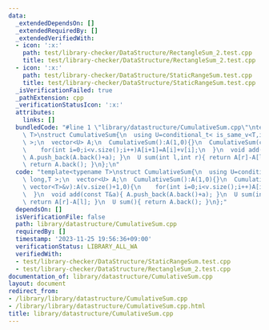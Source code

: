 ```yaml
---
data:
  _extendedDependsOn: []
  _extendedRequiredBy: []
  _extendedVerifiedWith:
  - icon: ':x:'
    path: test/library-checker/DataStructure/RectangleSum_2.test.cpp
    title: test/library-checker/DataStructure/RectangleSum_2.test.cpp
  - icon: ':x:'
    path: test/library-checker/DataStructure/StaticRangeSum.test.cpp
    title: test/library-checker/DataStructure/StaticRangeSum.test.cpp
  _isVerificationFailed: true
  _pathExtension: cpp
  _verificationStatusIcon: ':x:'
  attributes:
    links: []
  bundledCode: "#line 1 \"library/datastructure/CumulativeSum.cpp\"\ntemplate<typename\
    \ T>\nstruct CumulativeSum{\n  using U=conditional_t< is_same_v<T,int>,long long,T\
    \ >;\n  vector<U> A;\n  CumulativeSum():A(1,0){}\n  CumulativeSum(const vector<T>&v):A(v.size()+1,0){\n\
    \    for(int i=0;i<v.size();i++)A[i+1]=A[i]+v[i];\n  }\n  void add(const T&a){\
    \ A.push_back(A.back()+a); }\n  U sum(int l,int r){ return A[r]-A[l]; }\n  U sum(){\
    \ return A.back(); }\n};\n"
  code: "template<typename T>\nstruct CumulativeSum{\n  using U=conditional_t< is_same_v<T,int>,long\
    \ long,T >;\n  vector<U> A;\n  CumulativeSum():A(1,0){}\n  CumulativeSum(const\
    \ vector<T>&v):A(v.size()+1,0){\n    for(int i=0;i<v.size();i++)A[i+1]=A[i]+v[i];\n\
    \  }\n  void add(const T&a){ A.push_back(A.back()+a); }\n  U sum(int l,int r){\
    \ return A[r]-A[l]; }\n  U sum(){ return A.back(); }\n};"
  dependsOn: []
  isVerificationFile: false
  path: library/datastructure/CumulativeSum.cpp
  requiredBy: []
  timestamp: '2023-11-25 19:56:36+09:00'
  verificationStatus: LIBRARY_ALL_WA
  verifiedWith:
  - test/library-checker/DataStructure/StaticRangeSum.test.cpp
  - test/library-checker/DataStructure/RectangleSum_2.test.cpp
documentation_of: library/datastructure/CumulativeSum.cpp
layout: document
redirect_from:
- /library/library/datastructure/CumulativeSum.cpp
- /library/library/datastructure/CumulativeSum.cpp.html
title: library/datastructure/CumulativeSum.cpp
---
```

